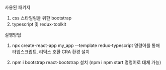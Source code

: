 사용된 패키지

1. css 스타일링을 위한 bootstrap
2. typescript 및 redux-toolkit

실행방법

1. npx create-react-app my_app --template redux-typescript 명령어를 통해 타입스크립트, 리덕스 호환 CRA 환경 설치

2. npm i bootstrap react-bootstrap 설치
   (npm i npm start 명령어로 대체 가능)
